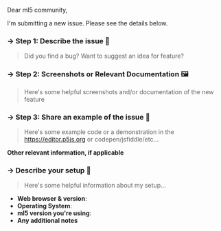 <!--------------------------------------------
🌈DEAR BELOVED ML5 COMMUNITY MEMBER. WELCOME. 🌈
---------------------------------------------->

Dear ml5 community, 

I'm submitting a new issue. Please see the details below.



### → Step 1: Describe the issue 📝
> Did you find a bug? Want to suggest an idea for feature?




### → Step 2: Screenshots or Relevant Documentation 🖼
> Here's some helpful screenshots and/or documentation of the new feature 



### → Step 3: Share an example of the issue 🦄
> Here's some example code or a demonstration in the https://editor.p5js.org or codepen/jsfiddle/etc...






**Other relevant information, if applicable**

### → Describe your setup 🦄
> Here's some helpful information about my setup...

- **Web browser & version**:
- **Operating System**:
- **ml5 version you're using**:
- **Any additional notes**



<!--------------------------------------------
🌈🌈🌈🌈🌈🌈🌈🌈🌈🌈🌈🌈🌈🌈🌈🌈🌈🌈🌈
DEAR BELOVED ML5 COMMUNITY MEMBER. WELCOME.

BEFORE SUBMITTING AN ISSUE PLEASE MAKE
SURE TO SUBMIT THE RELEVANT INFORMATION
TO THE SECTIONS LISTED BELOW. 
HELP US HELP YOU BY PROVIDING ALL THE HELPFUL
INFORMATION THAT WILL ALLOW THE ML5 COMMUNITY
TO UNDERSTAND WHAT YOUR ISSUE SUBMISSION IS ABOUT.
WE WILL PRIORITIZE WELL DOCUMENTED ISSUES.

THANK YOU! MERCI! ABRIGADO! GRACIAS! DANKE!
🌈🌈🌈🌈🌈🌈🌈🌈🌈🌈🌈🌈🌈🌈🌈🌈🌈🌈🌈
---------------------------------------------->

